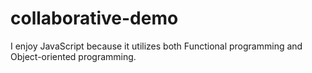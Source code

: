 # collaborative-demo
I enjoy JavaScript because it utilizes both Functional programming and Object-oriented programming.